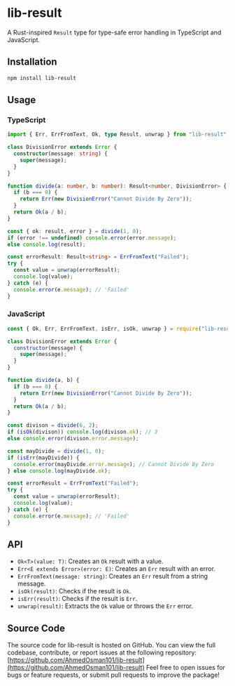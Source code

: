 # lib-result

A Rust-inspired `Result` type for type-safe error handling in TypeScript and JavaScript.

## Installation

```bash
npm install lib-result
```

## Usage

### TypeScript

```typescript
import { Err, ErrFromText, Ok, type Result, unwrap } from "lib-result";

class DivisionError extends Error {
  constructor(message: string) {
    super(message);
  }
}

function divide(a: number, b: number): Result<number, DivisionError> {
  if (b === 0) {
    return Err(new DivisionError("Cannot Divide By Zero"));
  }
  return Ok(a / b);
}

const { ok: result, error } = divide(1, 0);
if (error !== undefined) console.error(error.message);
else console.log(result);

const errorResult: Result<string> = ErrFromText("Failed");
try {
  const value = unwrap(errorResult);
  console.log(value);
} catch (e) {
  console.error(e.message); // 'Failed'
}
```

### JavaScript

```javascript
const { Ok, Err, ErrFromText, isErr, isOk, unwrap } = require("lib-result");

class DivisionError extends Error {
  constructor(message) {
    super(message);
  }
}

function divide(a, b) {
  if (b === 0) {
    return Err(new DivisionError("Cannot Divide By Zero"));
  }
  return Ok(a / b);
}

const divison = divide(6, 2);
if (isOk(divison)) console.log(divison.ok); // 3
else console.error(divison.error.message);

const mayDivide = divide(1, 0);
if (isErr(mayDivide)) {
  console.error(mayDivide.error.message); // Cannot Divide By Zero
} else console.log(mayDivide.ok);

const errorResult = ErrFromText("Failed");
try {
  const value = unwrap(errorResult);
  console.log(value);
} catch (e) {
  console.error(e.message); // 'Failed'
}
```

## API

- `Ok<T>(value: T)`: Creates an `Ok` result with a value.
- `Err<E extends Error>(error: E)`: Creates an `Err` result with an error.
- `ErrFromText(message: string)`: Creates an `Err` result from a string message.
- `isOk(result)`: Checks if the result is `Ok`.
- `isErr(result)`: Checks if the result is `Err`.
- `unwrap(result)`: Extracts the `Ok` value or throws the `Err` error.

## Source Code

The source code for lib-result is hosted on GitHub. You can view the full codebase, contribute, or report issues at the following repository:
[https://github.com/AhmedOsman101/lib-result](https://github.com/AhmedOsman101/lib-result)
Feel free to open issues for bugs or feature requests, or submit pull requests to improve the package!
